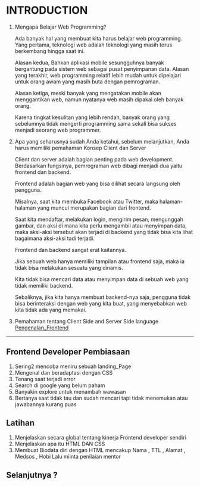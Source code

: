 # INTRODUCTION
1. Mengapa Belajar Web Programming?
    
    Ada banyak hal yang membuat kita harus belajar web programming. Yang pertama, teknologi web adalah teknologi yang masih terus berkembang hingga saat ini.

    Alasan kedua, Bahkan aplikasi mobile sesungguhnya banyak bergantung pada sistem web sebagai pusat penyimpanan data. Alasan yang terakhir, web programming relatif lebih mudah untuk dipelajari untuk orang awam yang masih buta dengan pemrograman.

    Alasan ketiga, meski banyak yang mengatakan mobile akan menggantikan web, namun nyatanya web masih dipakai oleh banyak orang. 
    
    Karena tingkat kesulitan yang lebih rendah, banyak orang yang sebelumnya tidak mengerti programming sama sekali bisa sukses menjadi seorang web programmer.

2. Apa yang seharusnya sudah Anda ketahui, sebelum melanjutkan,        Anda harus memiliki pemahaman Konsep Client dan Server

    Client dan server adalah bagian penting pada web development. Berdasarkan fungsinya, pemrograman web dibagi menjadi dua yaitu frontend dan backend.

    Frontend adalah bagian web yang bisa dilihat secara langsung oleh pengguna. 

    Misalnya, saat kita membuka Facebook atau Twitter, maka halaman-halaman yang muncul merupakan bagian dari frontend.

    Saat kita mendaftar, melakukan login, mengirim pesan, mengunggah gambar, dan aksi di mana kita perlu mengambil atau menyimpan data, maka aksi-aksi tersebut akan terjadi di backend yang tidak bisa kita lihat bagaimana aksi-aksi tadi terjadi.

    Frontend dan backend sangat erat kaitannya.

    Jika sebuah web hanya memiliki tampilan atau frontend saja, maka ia tidak bisa melakukan sesuatu yang dinamis.

    Kita tidak bisa mencari data atau menyimpan data di sebuah web yang tidak memiliki backend. 
    
    Sebaliknya, jika kita hanya membuat backend-nya saja, pengguna tidak bisa berinteraksi dengan web yang kita buat, yang menyebabkan web kita tidak ada yang memakai.

3. Pemahaman tentang Client Side and Server Side language
 [Pengenalan_Frontend](https://youtu.be/SuVMobAoToc)

____________________________________________________________________________________________________

## Frontend Developer Pembiasaan
1. Sering2 mencoba meniru sebuah landing_Page 
2. Mengenal dan beradaptasi dengan CSS
3. Tenang saat terjadi error
4. Search di google yang belum paham
5. Banyakin explore untuk menambah wawasan
6. Bertanya saat tidak tau dan sudah mencari tapi tidak menemukan atau jawabannya kurang puas

## Latihan
1. Menjelaskan secara global tentang kinerja Frontend developer sendiri
2. Menjelaskan apa itu HTML DAN CSS
3. Membuat Biodata diri dengan HTML mencakup Nama , TTL , Alamat , Medsos , Hobi Lalu miinta penilaian mentor 

## Selanjutnya ?
